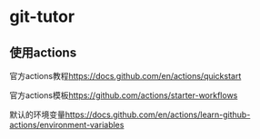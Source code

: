 # git-tutor

## 使用actions

官方actions教程<https://docs.github.com/en/actions/quickstart>

官方actions模板<https://github.com/actions/starter-workflows>

默认的环境变量<https://docs.github.com/en/actions/learn-github-actions/environment-variables>
